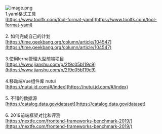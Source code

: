 ![image.png](https://cdn.nlark.com/yuque/0/2020/png/132503/1605583244581-d07cd4d4-d4b6-474d-8841-17ef2c0ccf5e.png#height=720&id=nBLUc&margin=%5Bobject%20Object%5D&name=image.png&originHeight=720&originWidth=1080&originalType=binary&size=1234836&status=done&style=none&width=1080)<br />1.yaml格式工具<br />[https://www.toolfk.com/tool-format-yaml](https://www.toolfk.com/tool-format-yaml)<br />
<br />2. 如何完成自己的计划<br />[https://time.geekbang.org/column/article/104547](https://time.geekbang.org/column/article/104547)<br />
<br />3.使用lerna管理大型前端项目<br />[https://www.jianshu.com/p/2f9c05b119c9](https://www.jianshu.com/p/2f9c05b119c9)<br />
<br />4.移动端Vue组件库 nutui<br />[https://nutui.jd.com/#/index](https://nutui.jd.com/#/index)<br />
<br />5. 不错的数据源<br />[https://catalog.data.gov/dataset](https://catalog.data.gov/dataset)<br />
<br />6. 2019前端框架对比和评测<br />[https://nextfe.com/frontend-frameworks-benchmark-2019/](https://nextfe.com/frontend-frameworks-benchmark-2019/)
